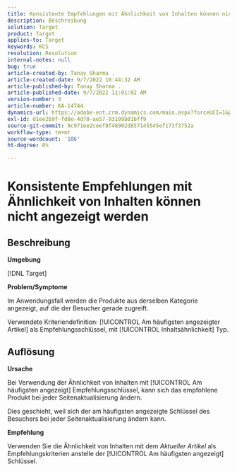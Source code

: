 ```yaml
---
title: Konsistente Empfehlungen mit Ähnlichkeit von Inhalten können nicht angezeigt werden
description: Beschreibung
solution: Target
product: Target
applies-to: Target
keywords: KCS
resolution: Resolution
internal-notes: null
bug: true
article-created-by: Tanay Sharma .
article-created-date: 9/7/2022 10:44:32 AM
article-published-by: Tanay Sharma .
article-published-date: 9/7/2022 11:01:02 AM
version-number: 3
article-number: KA-14744
dynamics-url: https://adobe-ent.crm.dynamics.com/main.aspx?forceUCI=1&pagetype=entityrecord&etn=knowledgearticle&id=d1bc1008-9a2e-ed11-9db1-002248086735
exl-id: d1ee2b9f-fd8e-4d70-ae57-93199b01bff9
source-git-commit: 9c971ee2ceef8f48902d857145545ef173f3752a
workflow-type: tm+mt
source-wordcount: '106'
ht-degree: 8%

---
```


# Konsistente Empfehlungen mit Ähnlichkeit von Inhalten können nicht angezeigt werden

## Beschreibung


<b>Umgebung</b>

[!DNL Target]



<b>Problem/Symptome</b>

Im Anwendungsfall werden die Produkte aus derselben Kategorie angezeigt, auf die der Besucher gerade zugreift.

Verwendete Kriteriendefinition: [!UICONTROL Am häufigsten angezeigter Artikel] als Empfehlungsschlüssel, mit [!UICONTROL Inhaltsähnlichkeit] Typ.


## Auflösung


<b>Ursache</b>

Bei Verwendung der Ähnlichkeit von Inhalten mit [!UICONTROL Am häufigsten angezeigt] Empfehlungsschlüssel, kann sich das empfohlene Produkt bei jeder Seitenaktualisierung ändern.

Dies geschieht, weil sich der am häufigsten angezeigte Schlüssel des Besuchers bei jeder Seitenaktualisierung ändern kann.



<b>Empfehlung</b>

Verwenden Sie die Ähnlichkeit von Inhalten mit dem *Aktueller Artikel* als Empfehlungskriterien anstelle der [!UICONTROL Am häufigsten angezeigt] Schlüssel.
